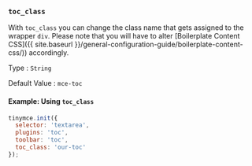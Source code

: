 ### `toc_class`

With `toc_class` you can change the class name that gets assigned to the wrapper `div`. Please note that you will have to alter [Boilerplate Content CSS]({{ site.baseurl }}/general-configuration-guide/boilerplate-content-css/)) accordingly.

Type
: `String`

Default Value
: `mce-toc`

#### Example: Using `toc_class`

```js
tinymce.init({
  selector: 'textarea',
  plugins: 'toc',
  toolbar: 'toc',
  toc_class: 'our-toc'
});
```


